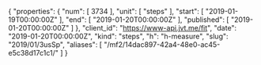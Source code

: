 {
  "properties": {
    "num": [
      3734
    ],
    "unit": [
      "steps"
    ],
    "start": [
      "2019-01-19T00:00:00Z"
    ],
    "end": [
      "2019-01-20T00:00:00Z"
    ],
    "published": [
      "2019-01-20T00:00:00Z"
    ]
  },
  "client_id": "https://www-api.jvt.me/fit",
  "date": "2019-01-20T00:00:00Z",
  "kind": "steps",
  "h": "h-measure",
  "slug": "2019/01/3usSp",
  "aliases": [
    "/mf2/14dac897-42a4-48e0-ac45-e5c38d17c1c1/"
  ]
}
